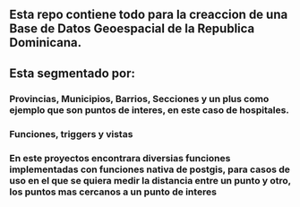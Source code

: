 ## Esta repo contiene todo para la creaccion de una Base de Datos Geoespacial de la Republica Dominicana.

## Esta segmentado por:

### Provincias, Municipios, Barrios, Secciones y un plus como ejemplo que son puntos de interes, en este caso de hospitales.

### Funciones, triggers y vistas

### En este proyectos encontrara diversias funciones implementadas con funciones nativa de postgis, para casos de uso en el que se quiera medir la distancia entre un punto y otro, los puntos mas cercanos a un punto de interes

